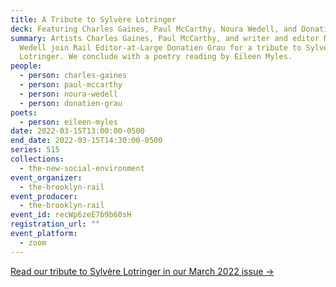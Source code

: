 ```yaml
---
title: A Tribute to Sylvère Lotringer
deck: Featuring Charles Gaines, Paul McCarthy, Noura Wedell, and ​​Donatien Grau
summary: Artists Charles Gaines, Paul McCarthy, and writer and editor Noura
  Wedell join Rail Editor-at-Large ​​Donatien Grau for a tribute to Sylvère
  Lotringer. We conclude with a poetry reading by Eileen Myles.
people:
  - person: charles-gaines
  - person: paul-mccarthy
  - person: noura-wedell
  - person: donatien-grau
poets:
  - person: eileen-myles
date: 2022-03-15T13:00:00-0500
end_date: 2022-03-15T14:30:00-0500
series: 515
collections:
  - the-new-social-environment
event_organizer:
  - the-brooklyn-rail
event_producer:
  - the-brooklyn-rail
event_id: recWp6zeE7b9b60sH
registration_url: ""
event_platform:
  - zoom
---
```

[Read our tribute to Sylvère Lotringer in our March 2022 issue →](https://brooklynrail.org/2022/03/in-memoriam/A-Tribute-to-Sylvre-Lotringer)